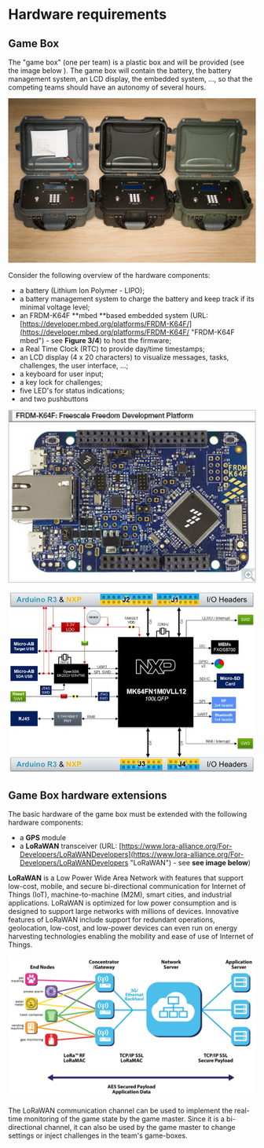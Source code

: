 # Hardware requirements

## Game Box

The "game box" \(one per team\) is a plastic box and will be provided \(see the image below \). The game box will contain the battery, the battery management system, an LCD display, the embedded system, ..., so that the competing teams should have an autonomy of several hours.

![Example of the game box](/assets/SVL_003_2021.jpg)

Consider the following overview of the hardware components:

* a battery \(Lithium Ion Polymer - LIPO\);
* a battery management system to charge the battery and keep track if its minimal voltage level;
* an FRDM-K64F **mbed **based embedded system \(URL: [https://developer.mbed.org/platforms/FRDM-K64F/](https://developer.mbed.org/platforms/FRDM-K64F/ "FRDM-K64F mbed") - see **Figure 3/4**\) to host the firmware;
* a Real Time Clock \(RTC\) to provide day/time timestamps;
* an LCD display \(4 x 20 characters\) to visualize messages, tasks, challenges, the user interface, ...;
* a keyboard for user input;
* a key lock for challenges;
* five LED's for status indications;
* and two pushbuttons

![FRDM-K64F mbed](/assets/FRDM_K64F_large.png)

![FRDM-K64F mbed Block Diagram](/assets/xfrdm-k64f_block-diagram_jpg_pagespeed_ic_n9RhjOFW_9.jpg)

## Game Box hardware extensions

The basic hardware of the game box must be extended with the following hardware components:

* a **GPS** module
* a **LoRaWAN** transceiver \(URL: [https://www.lora-alliance.org/For-Developers/LoRaWANDevelopers](https://www.lora-alliance.org/For-Developers/LoRaWANDevelopers "LoRaWAN") - see **see image below**\)

**LoRaWAN** is a Low Power Wide Area Network with features that support low-cost, mobile, and secure bi-directional communication for Internet of Things \(IoT\), machine-to-machine \(M2M\), smart cities, and industrial applications. LoRaWAN is optimized for low power consumption and is designed to support large networks with millions of devices. Innovative features of LoRaWAN include support for redundant operations, geolocation, low-cost, and low-power devices can even run on energy harvesting technologies enabling the mobility and ease of use of Internet of Things.

![LoRaWAN Network Architecture](/assets/LoRaWAN_network_architecture.jpg)

The LoRaWAN communication channel can be used to implement the real-time monitoring of the game state by the game master. Since it is a bi-directional channel, it can also be used by the game master to change settings or inject challenges in the team's game-boxes.
